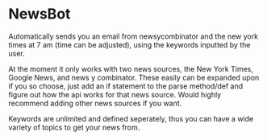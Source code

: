 # NewsBot
Automatically sends you an email from newsycombinator and the new york times at 7 am (time can be adjusted), using the keywords inputted by the user. 

At the moment it only works with two news sources, the New York Times, Google News, and news y combinator. These easily can be expanded upon if you so choose, just add an 
if statement to the parse method/def and figure out how the api works for that news source. Would highly recommend adding other news sources if you want.

Keywords are unlimited and defined seperately, thus you can have a wide variety of topics to get your news from.
